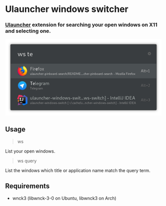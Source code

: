 # Ulauncher windows switcher

### [Ulauncher](https://ulauncher.io) extension for searching your open windows on X11 and selecting one.

![demo](demo/demo.png)

## Usage
> ws

List your open windows.

> ws query

List the windows which title or application name match the query term.

## Requirements

* wnck3 (libwnck-3-0 on Ubuntu, libwnck3 on Arch)
